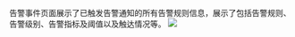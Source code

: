 告警事件页面展示了已触发告警通知的所有告警规则信息，展示了包括告警规则、告警级别、告警指标及阈值以及触达情况等。
![](https://qcloudimg.tencent-cloud.cn/raw/4083584a18ef9f0531b7f0d7a3f61d77.png)
